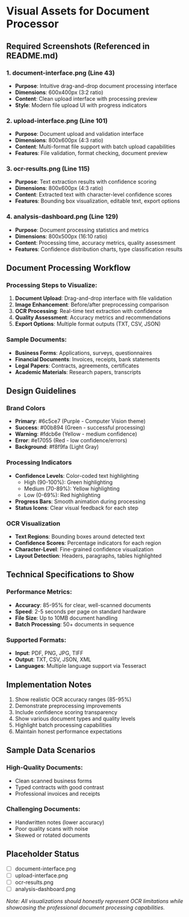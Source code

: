 # Visual Assets for Document Processor

## Required Screenshots (Referenced in README.md)

### 1. **document-interface.png** (Line 43)
- **Purpose**: Intuitive drag-and-drop document processing interface
- **Dimensions**: 600x400px (3:2 ratio)
- **Content**: Clean upload interface with processing preview
- **Style**: Modern file upload UI with progress indicators

### 2. **upload-interface.png** (Line 101)
- **Purpose**: Document upload and validation interface
- **Dimensions**: 800x600px (4:3 ratio)
- **Content**: Multi-format file support with batch upload capabilities
- **Features**: File validation, format checking, document preview

### 3. **ocr-results.png** (Line 115)
- **Purpose**: Text extraction results with confidence scoring
- **Dimensions**: 800x600px (4:3 ratio)
- **Content**: Extracted text with character-level confidence scores
- **Features**: Bounding box visualization, editable text, export options

### 4. **analysis-dashboard.png** (Line 129)
- **Purpose**: Document processing statistics and metrics
- **Dimensions**: 800x500px (16:10 ratio)
- **Content**: Processing time, accuracy metrics, quality assessment
- **Features**: Confidence distribution charts, type classification results

## Document Processing Workflow

### Processing Steps to Visualize:
1. **Document Upload**: Drag-and-drop interface with file validation
2. **Image Enhancement**: Before/after preprocessing comparison
3. **OCR Processing**: Real-time text extraction with confidence
4. **Quality Assessment**: Accuracy metrics and recommendations
5. **Export Options**: Multiple format outputs (TXT, CSV, JSON)

### Sample Documents:
- **Business Forms**: Applications, surveys, questionnaires
- **Financial Documents**: Invoices, receipts, bank statements
- **Legal Papers**: Contracts, agreements, certificates
- **Academic Materials**: Research papers, transcripts

## Design Guidelines

### Brand Colors
- **Primary**: #6c5ce7 (Purple - Computer Vision theme)
- **Success**: #00b894 (Green - successful processing)
- **Warning**: #fdcb6e (Yellow - medium confidence)
- **Error**: #e17055 (Red - low confidence/errors)
- **Background**: #f8f9fa (Light Gray)

### Processing Indicators
- **Confidence Levels**: Color-coded text highlighting
  - High (90-100%): Green highlighting
  - Medium (70-89%): Yellow highlighting  
  - Low (0-69%): Red highlighting
- **Progress Bars**: Smooth animation during processing
- **Status Icons**: Clear visual feedback for each step

### OCR Visualization
- **Text Regions**: Bounding boxes around detected text
- **Confidence Scores**: Percentage indicators for each region
- **Character-Level**: Fine-grained confidence visualization
- **Layout Detection**: Headers, paragraphs, tables highlighted

## Technical Specifications to Show

### Performance Metrics:
- **Accuracy**: 85-95% for clear, well-scanned documents
- **Speed**: 2-5 seconds per page on standard hardware
- **File Size**: Up to 10MB document handling
- **Batch Processing**: 50+ documents in sequence

### Supported Formats:
- **Input**: PDF, PNG, JPG, TIFF
- **Output**: TXT, CSV, JSON, XML
- **Languages**: Multiple language support via Tesseract

## Implementation Notes

1. Show realistic OCR accuracy ranges (85-95%)
2. Demonstrate preprocessing improvements
3. Include confidence scoring transparency
4. Show various document types and quality levels
5. Highlight batch processing capabilities
6. Maintain honest performance expectations

## Sample Data Scenarios

### High-Quality Documents:
- Clean scanned business forms
- Typed contracts with good contrast
- Professional invoices and receipts

### Challenging Documents:
- Handwritten notes (lower accuracy)
- Poor quality scans with noise
- Skewed or rotated documents

## Placeholder Status
- [ ] document-interface.png
- [ ] upload-interface.png
- [ ] ocr-results.png
- [ ] analysis-dashboard.png

*Note: All visualizations should honestly represent OCR limitations while showcasing the professional document processing capabilities.*